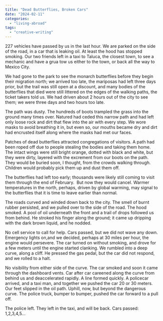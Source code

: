 ```yaml
---
title: "Dead Butterflies, Broken Cars"
date: "2024-02-11"
categories: 
  - "living-abroad"
tags: 
  - "creative-writing"
---
```


227 vehicles have passed by us in the last hour. We are parked on the side of the road, in a car that is leaking oil. At least the hood has stopped smoking. Our two friends left in a taxi to Taluca, the closest town, to see a mechanic and have a grua tow us either to the town, or back all the way to Mexico City.  
  
We had gone to the park to see the monarch butterflies before they begin their migration north; we arrived too late, the mariposas had left three days prior, but the trail was still open at a discount, and many bodies of the  butterflies that died were still littered on the edges of the walking paths, the ticket takers told us. We had driven about 2 hours out of the city to see them; we were three days and two hours too late.  
  
The path was dusty. The hundreds of boots trampled the grass into the ground many times over. Natured had ceded this narrow path and had left only loose rock and dirt that flew into the air with every step. We wore masks to avoid breathing it in, but even so, our mouths became dry and dirt had encrusted itself along where the masks had met our faces.  
  
Patches of dead butterflies attracted congregations of visitors. A path had been roped off due to people stealing the bodies and taking them home. The intact wings were still bright orange, dotted with black and white, but they were dirty, layered with the excrement from our boots on the path. They would be buried soon, I thought, from the crowds walking through. Children would probably pick them up and dust them off.  
  
The butterflies had left too early; thousands were likely still coming to visit them through the end of February.  But now they would cancel. Warmer temperatures in the north, perhaps, driven by global warming, may signal to the butterflies that it is time to leave earlier than normal.  
  
The roads curved and winded down back to the city. The smell of burnt rubber persisted, and we pulled over to the side of the road. The hood smoked. A pool of oil underneath the front and a trail of drops followed us from behind. He stroked his finger along the ground; it came up dripping with the dark brown liquid, and he nodded.  
  
No cell service to call for help. Cars passed, but we did not wave any down. Emergency lights on,and we decided, perhaps at 30 miles per hour, the engine would persevere. The car turned on without smoking, and drove for a few meters until the engine started clanking. We rumbled into a deep curve, along a cliff. He pressed the gas pedal, but the car did not respond, and we rolled to a halt.  
  
No visibility from either side of the curve. The car smoked and soon it came through the dashboard vents. Car after car careened along the curve from behind us and deaccelerated rapidly. A line formed quickly. A policecar arrived, and a taxi man, and together we pushed the car 20 or 30 meters. Our feet slipped in the oil path. Uphill, now, but beyond the dangerous curve. The police truck, bumper to bumper, pushed the car forward to a pull off.  
  
The police left. They left in the taxi, and will be back. Cars passed: 1,2,3,4,5...
